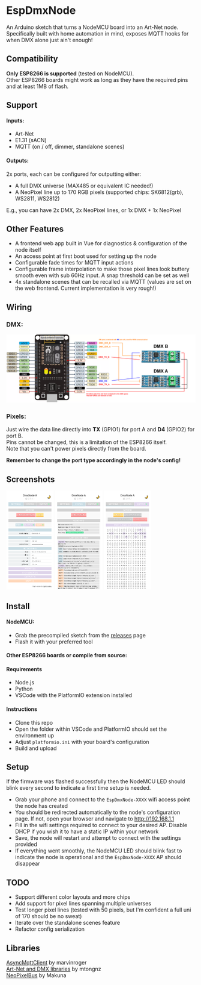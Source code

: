 
# EspDmxNode

An Arduino sketch that turns a NodeMCU board into an Art-Net node.  
Specifically built with home automation in mind, exposes MQTT hooks for when DMX alone just ain't enough!

## Compatibility
**Only ESP8266 is supported** (tested on NodeMCU).  
Other ESP8266 boards might work as long as they have the required pins and at least 1MB of flash.

## Support
#### Inputs:
* Art-Net  
* E1.31 (sACN)
* MQTT (on / off, dimmer, standalone scenes)
#### Outputs:
2x ports, each can be configured for outputting either:
* A full DMX universe (MAX485 or equivalent IC needed!)
* A NeoPixel line up to 170 RGB pixels (supported chips: SK6812(grb), WS2811, WS2812)


E.g., you can have 2x DMX, 2x NeoPixel lines, or 1x DMX + 1x NeoPixel

## Other Features
* A frontend web app built in Vue for diagnostics & configuration of the node itself
* An access point at first boot used for setting up the node
* Configurable fade times for MQTT input actions
* Configurable frame interpolation to make those pixel lines look buttery smooth even with sub 60Hz input. A snap threshold can be set as well
* 4x standalone scenes that can be recalled via MQTT (values are set on the web frontend. Current implementation is very rough!)

## Wiring
### DMX:
![](images/pinout-dmx.png)
### Pixels:
Just wire the data line directly into **TX** (GPIO1) for port A and **D4** (GPIO2) for port B.  
Pins cannot be changed, this is a limitation of the ESP8266 itself.  
Note that you can't power pixels directly from the board.

**Remember to change the port type accordingly in the node's config!**

## Screenshots
[<img src="images/screenshot-config.png" width=25%>](images/screenshot-config.png)
[<img src="images/screenshot-status.png" width=25%>](images/screenshot-status.png)
[<img src="images/screenshot-output.png" width=25%>](images/screenshot-output.png)

## Install
#### NodeMCU:
- Grab the precompiled sketch from the [releases](https://github.com/LightJockey/EspDmxNode/releases/latest) page
- Flash it with your preferred tool

#### Other ESP8266 boards or compile from source:
#### Requirements
- Node.js
- Python
- VSCode with the PlatformIO extension installed

#### Instructions
- Clone this repo
- Open the folder within VSCode and PlatformIO should set the environment up
- Adjust `platformio.ini` with your board's configuration
- Build and upload

## Setup
If the firmware was flashed successfully then the NodeMCU LED should blink every second to indicate a first time setup is needed.
- Grab your phone and connect to the `EspDmxNode-XXXX` wifi access point the node has created
- You should be redirected automatically to the node's configuration page. If not, open your browser and navigate to http://192.168.1.1
- Fill in the wifi settings required to connect to your desired AP. Disable DHCP if you wish it to have a static IP within your network
- Save, the node will restart and attempt to connect with the settings provided
- If everything went smoothly, the NodeMCU LED should blink fast to indicate the node is operational and the `EspDmxNode-XXXX` AP should disappear

## TODO
* Support different color layouts and more chips
* Add support for pixel lines spanning multiple universes
* Test longer pixel lines (tested with 50 pixels, but I'm confident a full uni of 170 should be no sweat)
* Iterate over the standalone scenes feature
* Refactor config serialization

## Libraries
[AsyncMqttClient](https://github.com/marvinroger/async-mqtt-client) by marvinroger  
[Art-Net and DMX libraries](https://github.com/mtongnz/ESP8266_ArtNetNode_v2/tree/master/libs) by mtongnz  
[NeoPixelBus](https://github.com/Makuna/NeoPixelBus) by Makuna  
